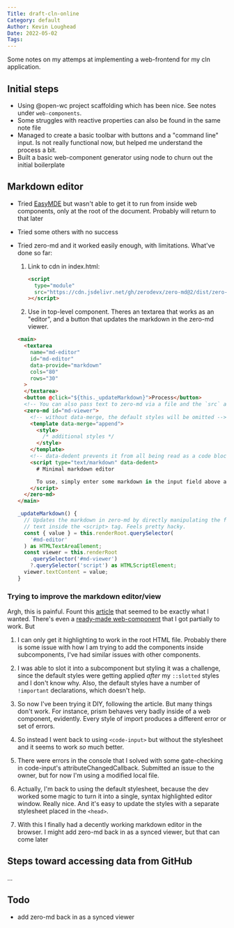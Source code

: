 ```yaml
---
Title: draft-cln-online
Category: default
Author: Kevin Loughead
Date: 2022-05-02
Tags:
---
```


Some notes on my attemps at implementing a web-frontend for my cln application.

## Initial steps

- Using @open-wc project scaffolding which has been nice. See notes under `web-components`.
- Some struggles with reactive properties can also be found in the same note file
- Managed to create a basic toolbar with buttons and a "command line" input. Is not really functional now, but helped me understand the process a bit.
- Built a basic web-component generator using node to churn out the initial boilerplate

## Markdown editor

- Tried [EasyMDE](https://github.com/Ionaru/easy-markdown-editor) but wasn't able to get it to run from inside web components, only at the root of the document. Probably will return to that later
- Tried some others with no success
- Tried zero-md and it worked easily enough, with limitations. What've done so far:

  1. Link to cdn in index.html:

     ```html
     <script
       type="module"
       src="https://cdn.jsdelivr.net/gh/zerodevx/zero-md@2/dist/zero-md.min.js"
     ></script>
     ```

  2. Use in top-level component. Theres an textarea that works as an "editor", and a button that updates the markdown in the zero-md viewer.

  ```html
  <main>
    <textarea
      name="md-editor"
      id="md-editor"
      data-provide="markdown"
      cols="80"
      rows="30"
    >
    </textarea>
    <button @click="${this._updateMarkdown}">Process</button>
    <!-- You can also pass text to zero-md via a file and the `src` attribute-->
    <zero-md id="md-viewer">
      <!-- without data-merge, the default styles will be omitted -->
      <template data-merge="append">
        <style>
          /* additional styles */
        </style>
      </template>
      <!-- data-dedent prevents it from all being read as a code block -->
      <script type="text/markdown" data-dedent>
        # Minimal markdown editor

        To use, simply enter some markdown in the input field above and click Process.
      </script>
    </zero-md>
  </main>
  ```

  ```javascript
  _updateMarkdown() {
    // Updates the markdown in zero-md by directly manipulating the fall-back
    // text inside the <script> tag. Feels pretty hacky.
    const { value } = this.renderRoot.querySelector(
      '#md-editor'
    ) as HTMLTextAreaElement;
    const viewer = this.renderRoot
      .querySelector('#md-viewer')
      ?.querySelector('script') as HTMLScriptElement;
    viewer.textContent = value;
  }
  ```

### Trying to improve the markdown editor/view

Argh, this is painful. Fount this [article](https://css-tricks.com/creating-an-editable-textarea-that-supports-syntax-highlighted-code/) that seemed to be exactly what I wanted. There's even a [ready-made web-component](https://github.com/WebCoder49/code-input.git) that I got partially to work. But

1. I can only get it highlighting to work in the root HTML file. Probably there is some issue with how I am trying to add the components inside subcomponents, I've had similar issues with other components.

2. I was able to slot it into a subcomponent but styling it was a challenge, since the default styles were getting applied _after_ my `::slotted` styles and I don't know why. Also, the default styles have a number of `!important` declarations, which doesn't help.

3. So now I've been trying it DIY, following the article. But many things don't work. For instance, prism behaves very badly inside of a web component, evidently. Every style of import produces a different error or set of errors.

4. So instead I went back to using `<code-input>` but without the stylesheet and it seems to work _so_ much better.

5. There were errors in the console that I solved with some gate-checking in code-input's attributeChangedCallback. Submitted an issue to the owner, but for now I'm using a modified local file.

6. Actually, I'm back to using the default stylesheet, because the dev worked some magic to turn it into a single, syntax highlighted editor window. Really nice. And it's easy to update the styles with a separate stylesheet placed in the `<head>`.

7. With this I finally had a decently working markdown editor in the browser. I might add zero-md back in as a synced viewer, but that can come later

## Steps toward accessing data from GitHub

...

## Todo

- add zero-md back in as a synced viewer
